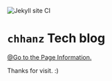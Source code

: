 ![Jekyll site CI](https://github.com/chhanz/chhanz.github.io/workflows/Jekyll%20site%20CI/badge.svg)   

# `chhanz` Tech blog

[@Go to the Page Information.](https://chhanz.github.io/about)

Thanks for visit. :)


